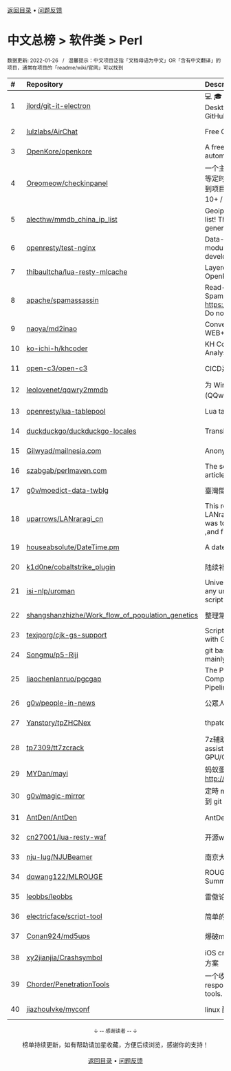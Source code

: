 <a href="https://gitee.com/GrowingGit/GitHub-Chinese-Top-Charts#github中文排行榜">返回目录</a> • <a href="/content/docs/feedback.md">问题反馈</a>

# 中文总榜 > 软件类 > Perl
<sub>数据更新: 2022-01-26&nbsp;&nbsp;&nbsp;/&nbsp;&nbsp;&nbsp;温馨提示：中文项目泛指「文档母语为中文」OR「含有中文翻译」的项目，通常在项目的「readme/wiki/官网」可以找到</sub>

|#|Repository|Description|Stars|Updated|
|:-|:-|:-|:-|:-|
|1|[jlord/git-it-electron](https://github.com/jlord/git-it-electron)|:computer: :mortar_board: Git-it is a (Mac, Win, Linux) Desktop App for Learning Git and GitHub|3958|2021-12-19|
|2|[lulzlabs/AirChat](https://github.com/lulzlabs/AirChat)|Free Communications For Everyone.|1027|2021-12-09|
|3|[OpenKore/openkore](https://github.com/OpenKore/openkore)|A free/open source client and automation tool for Ragnarok Online|1026|2022-01-23|
|4|[Oreomeow/checkinpanel](https://github.com/Oreomeow/checkinpanel)|一个主要运行在 𝐞𝐥𝐞𝐜𝐕𝟐𝐏 或 𝐪𝐢𝐧𝐠𝐥𝐨𝐧𝐠 等定时面板，同时支持系统运行环境的签到项目（环境：𝑷𝒚𝒕𝒉𝒐𝒏 3.8+ / 𝑵𝒐𝒅𝒆.𝒋𝒔 10+ / 𝑩𝒂𝒔𝒉 4+ / 𝑶𝒑𝒆𝒏𝑱𝑫𝑲8 / 𝑷𝒆𝒓𝒍5）|660|2022-01-25|
|5|[alecthw/mmdb_china_ip_list](https://github.com/alecthw/mmdb_china_ip_list)|Geoip MaxMind Database for china ip list! This is also an example of generating  MaxMind Database!|620|2022-01-25|
|6|[openresty/test-nginx](https://github.com/openresty/test-nginx)|Data-driven test scaffold for Nginx C module and OpenResty Lua library development|376|2021-12-21|
|7|[thibaultcha/lua-resty-mlcache](https://github.com/thibaultcha/lua-resty-mlcache)|Layered caching library for OpenResty|312|2021-12-15|
|8|[apache/spamassassin](https://github.com/apache/spamassassin)|Read-only mirror of Apache SpamAssassin. Submit patches to https://bz.apache.org/SpamAssassin/. Do not send pull requests|205|2022-01-25|
|9|[naoya/md2inao](https://github.com/naoya/md2inao)|Convert markdown to inao-format for WEB+DB PRESS|196|2022-01-11|
|10|[ko-ichi-h/khcoder](https://github.com/ko-ichi-h/khcoder)|KH Coder: for Quantitative Content Analysis or Text Mining|177|2022-01-24|
|11|[open-c3/open-c3](https://github.com/open-c3/open-c3)|CICD系统/发布系统/作业平台|137|2022-01-25|
|12|[leolovenet/qqwry2mmdb](https://github.com/leolovenet/qqwry2mmdb)|为 Wireshark 能使用纯真网络 IP 数据库(QQwry)而提供的格式转换工具|116|2021-11-01|
|13|[openresty/lua-tablepool](https://github.com/openresty/lua-tablepool)|Lua table recycling pools for LuaJIT|97|2021-11-15|
|14|[duckduckgo/duckduckgo-locales](https://github.com/duckduckgo/duckduckgo-locales)|Translation files for duckduckgo.com|77|2022-01-24|
|15|[Gilwyad/mailnesia.com](https://github.com/Gilwyad/mailnesia.com)|Anonymous Email in Seconds|58|2022-01-08|
|16|[szabgab/perlmaven.com](https://github.com/szabgab/perlmaven.com)|The source files of the Perl Maven articles|58|2022-01-10|
|17|[g0v/moedict-data-twblg](https://github.com/g0v/moedict-data-twblg)|臺灣閩南語常用詞辭典 資料檔|49|2021-12-13|
|18|[uparrows/LANraragi_cn](https://github.com/uparrows/LANraragi_cn)|This repo is a fork of Difegue / LANraragi , those things i've done was to translate this repo into chinese ,and fix chrome browser js problem.|45|2022-01-16|
|19|[houseabsolute/DateTime.pm](https://github.com/houseabsolute/DateTime.pm)|A date and time object for Perl|44|2021-12-23|
|20|[k1d0ne/cobaltstrike_plugin](https://github.com/k1d0ne/cobaltstrike_plugin)|陆续补充一些自己写的cobaltstrike插件|38|2021-11-05|
|21|[isi-nlp/uroman](https://github.com/isi-nlp/uroman)|Universal Romanizer that can convert any unicode script to roman (latin) script|38|2021-12-02|
|22|[shangshanzhizhe/Work_flow_of_population_genetics](https://github.com/shangshanzhizhe/Work_flow_of_population_genetics)|整理常用的群体遗传学分析流程和脚本|30|2021-11-01|
|23|[texjporg/cjk-gs-support](https://github.com/texjporg/cjk-gs-support)|Scripts to ease the use of CJK fonts with Ghostscript|28|2021-09-30|
|24|[Songmu/p5-Riji](https://github.com/Songmu/p5-Riji)|git based simple static site generator mainly for blogging|22|2022-01-16|
|25|[liaochenlanruo/pgcgap](https://github.com/liaochenlanruo/pgcgap)|The Prokaryotic Genomics and Comparative Genomics Analysis Pipeline|19|2021-12-23|
|26|[g0v/people-in-news](https://github.com/g0v/people-in-news)|公眾人物新聞的追蹤|17|2021-11-01|
|27|[Yanstory/tpZHCNex](https://github.com/Yanstory/tpZHCNex)|thpatch zh-hans extra patches (Beta)|16|2022-01-15|
|28|[tp7309/tt7zcrack](https://github.com/tp7309/tt7zcrack)|7z辅助破解工具 Fast 7zip crack assistant tool which support GPU/CPU, written in Python.|12|2021-10-07|
|29|[MYDan/mayi](https://github.com/MYDan/mayi)|蚂蚁蛋运维助手(安装方式: curl -L http://update.mydan.org bash)|12|2021-10-14|
|30|[g0v/magic-mirror](https://github.com/g0v/magic-mirror)|定時 mirror *.gov.tw 上有時效性的資料到 git repository.|10|2021-08-03|
|31|[AntDen/AntDen](https://github.com/AntDen/AntDen)|AntDen 是一个开源的通用计算框架|9|2021-08-14|
|32|[cn27001/lua-resty-waf](https://github.com/cn27001/lua-resty-waf)|开源waf web 防火墙|9|2021-11-30|
|33|[nju-lug/NJUBeamer](https://github.com/nju-lug/NJUBeamer)|南京大学演示文稿模板|7|2021-11-21|
|34|[dqwang122/MLROUGE](https://github.com/dqwang122/MLROUGE)|ROUGE for multilingual Summarization|6|2021-10-11|
|35|[leobbs/leobbs](https://github.com/leobbs/leobbs)|雷傲论坛, demo地址https://leobbs.org|5|2022-01-24|
|36|[electricface/script-tool](https://github.com/electricface/script-tool)|简单的脚本工具|3|2021-10-22|
|37|[Conan924/md5ups](https://github.com/Conan924/md5ups)|爆破md5(用户名+密码+salt)的脚本|2|2021-11-15|
|38|[xy2jianjia/Crashsymbol](https://github.com/xy2jianjia/Crashsymbol)|iOS crash文件解析 项目符号不显示解决方案|2|2021-11-02|
|39|[Chorder/PenetrationTools](https://github.com/Chorder/PenetrationTools)|一个收集了各种渗透测试工具的仓库。A respository for collecting penetration tools.|2|2021-07-30|
|40|[jiazhoulvke/myconf](https://github.com/jiazhoulvke/myconf)|linux 配置 |2|2022-01-25|

<div align="center">
    <p><sub>↓ -- 感谢读者 -- ↓</sub></p>
    榜单持续更新，如有帮助请加星收藏，方便后续浏览，感谢你的支持！
</div>

<br/>

<div align="center"><a href="https://gitee.com/GrowingGit/GitHub-Chinese-Top-Charts#github中文排行榜">返回目录</a> • <a href="/content/docs/feedback.md">问题反馈</a></div>
